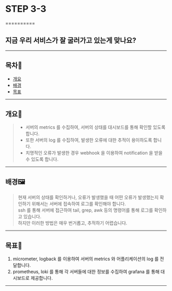 # STEP 3-3
==========

지금 우리 서비스가 잘 굴러가고 있는게 맞나요?
-------------

***

## 목차🧭

- [개요](#개요)
- [배경](#배경)
- [목표](#목표)
***

## 개요📜

>- 서버의 metrics 를 수집하여, 서버의 상태를 대시보드를 통해 확인할 있도록 합니다.
>- 또한 서버의 log 를 수집하여, 발생한 오류에 대한 추적이 용이하도록 합니다.
>- 치명적인 오류가 발생한 경우 webhook 을 이용하여 notification 을 받을 수 있도록 합니다.

***   

## 배경🖼️

>현재 서버의 상태를 확인하거나, 오류가 발생했을 때 어떤 오류가 발생했는지 확인하기 위해서는 서버에 접속하여 로그를 확인해야 합니다.  
>ssh 를 통해 서버에 접근하여 tail, grep, awk 등의 명령어를 통해 로그를 확인하고 있습니다.  
>하지만 이러한 방법은 매우 번거롭고, 추적하기 어렵습니다.
***

## 목표📌

1. micrometer, logback 를 이용하여 서버의 metrics 와 어플리케이션의 log 를 전달합니다.
2. prometheus, loki 를 통해 각 서버들에 대한 정보를 수집하여 grafana 를 통해 대시보드로 제공합니다.
***
